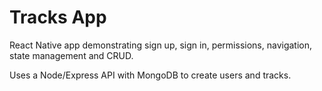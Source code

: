 # Tracks App

React Native app demonstrating sign up, sign in, permissions, navigation, state management and CRUD. 

Uses a Node/Express API with MongoDB to create users and tracks.